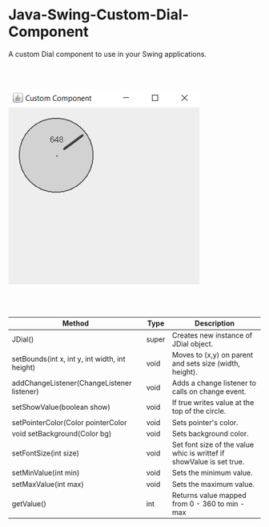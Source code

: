# Java-Swing-Custom-Dial-Component
A custom Dial component to use in your Swing applications.

<br>
<br>

![Example](https://github.com/Clowo/Java-Swing-Custom-Dial-Component/blob/master/example.png)

<br>
<br>

| Method | Type | Description |
| --- | --- | --- |
| JDial() | super | Creates new instance of JDial object. |
| setBounds(int x, int y, int width, int height) | void | Moves to (x,y) on parent and sets size (width, height).|
| addChangeListener(ChangeListener listener) | void | Adds a change listener to calls on change event. |
| setShowValue(boolean show) | void | If true writes value at the top of the circle.|
| setPointerColor(Color pointerColor| void | Sets pointer's color. |
| void setBackground(Color bg)| void | Sets background color. |
| setFontSize(int size) | void| Set font size of the value whic is writtef if showValue is set true.|
| setMinValue(int min) | void | Sets the minimum value.|
| setMaxValue(int max) | void | Sets the maximum value.|
| getValue() | int | Returns value mapped from 0 - 360 to min - max|
